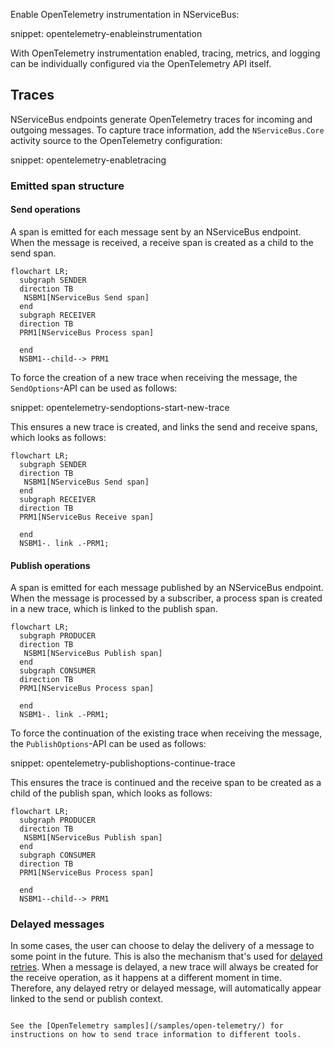 
Enable OpenTelemetry instrumentation in NServiceBus:

snippet: opentelemetry-enableinstrumentation

With OpenTelemetry instrumentation enabled, tracing, metrics, and logging can be individually configured via the OpenTelemetry API itself.

## Traces

NServiceBus endpoints generate OpenTelemetry traces for incoming and outgoing messages. To capture trace information, add the `NServiceBus.Core` activity source to the OpenTelemetry configuration:

snippet: opentelemetry-enabletracing

### Emitted span structure

#### Send operations

A span is emitted for each message sent by an NServiceBus endpoint. When the message is received, a receive span is created as a child to the send span.

```mermaid
flowchart LR;
  subgraph SENDER
  direction TB
   NSBM1[NServiceBus Send span]
  end
  subgraph RECEIVER
  direction TB
  PRM1[NServiceBus Process span]

  end
  NSBM1--child--> PRM1
```

To force the creation of a new trace when receiving the message, the `SendOptions`-API can be used as follows:

snippet: opentelemetry-sendoptions-start-new-trace

This ensures a new trace is created, and links the send and receive spans, which looks as follows:

```mermaid
flowchart LR;
  subgraph SENDER
  direction TB
   NSBM1[NServiceBus Send span]
  end
  subgraph RECEIVER
  direction TB
  PRM1[NServiceBus Receive span]

  end
  NSBM1-. link .-PRM1;
```

#### Publish operations

A span is emitted for each message published by an NServiceBus endpoint. When the message is processed by a subscriber, a process span is created in a new trace, which is linked to the publish span.


```mermaid
flowchart LR;
  subgraph PRODUCER
  direction TB
   NSBM1[NServiceBus Publish span]
  end
  subgraph CONSUMER
  direction TB
  PRM1[NServiceBus Process span]

  end
  NSBM1-. link .-PRM1;
```

To force the continuation of the existing trace when receiving the message, the `PublishOptions`-API can be used as follows:

snippet: opentelemetry-publishoptions-continue-trace

This ensures the trace is continued and the receive span to be created as a child of the publish span, which looks as follows:

```mermaid
flowchart LR;
  subgraph PRODUCER
  direction TB
   NSBM1[NServiceBus Publish span]
  end
  subgraph CONSUMER
  direction TB
  PRM1[NServiceBus Process span]

  end
  NSBM1--child--> PRM1
```

### Delayed messages

In some cases, the user can choose to delay the delivery of a message to some point in the future. This is also the mechanism that's used for [delayed retries](/nservicebus/recoverability/#delayed-retries).
When a message is delayed, a new trace will always be created for the receive operation, as it happens at a different moment in time. Therefore, any delayed retry or delayed message, will automatically appear linked to the send or publish context.

```mermaid

See the [OpenTelemetry samples](/samples/open-telemetry/) for instructions on how to send trace information to different tools.

